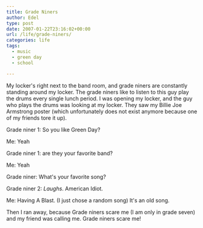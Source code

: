 ```yaml
---
title: Grade Niners
author: Edel
type: post
date: 2007-01-22T23:16:02+00:00
url: /life/grade-niners/
categories: life
tags:
  - music
  - green day
  - school

---
```


My locker's right next to the band room, and grade niners are constantly standing around my locker. The grade niners like to listen to this guy play the drums every single lunch period. I was opening my locker, and the guy who plays the drums was looking at my locker. They saw my Billie Joe Armstrong poster (which unfortunately does not exist anymore because one of my friends tore it up).

Grade niner 1: So you like Green Day?
  
Me: Yeah
  
Grade niner 1: are they your favorite band?
  
Me: Yeah
  
Grade niner: What's your favorite song?
  
Grade niner 2: *Laughs*. American Idiot.
  
Me: Having A Blast. (I just chose a random song) It's an old song.
  
Then I ran away, because Grade niners scare me (I am only in grade seven) and my friend was calling me. Grade niners scare me!
